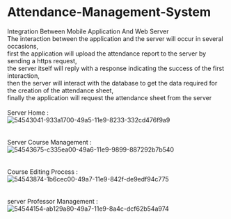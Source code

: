 # Attendance-Management-System
Integration Between Mobile Application And Web Server <br/>
The interaction between the application and the server will occur in several occasions, </br>
first the application will upload the attendance report to the server by sending a https request, <br/>
the server itself will reply with a response indicating the success of the first interaction,</br>
then the server will interact with the database to get the data required for the creation of the attendance sheet, <br/>
finally the application will request the attendance sheet from the server <br/>
<br/>Server Home : <br/>
![54543041-933a1700-49a5-11e9-8233-332cd476f9a9](https://user-images.githubusercontent.com/12888482/62386623-b6cabc00-b558-11e9-8543-cf4d659dbf60.jpg)
<br/>
<br/>
<br/>Server Course Management : <br/>
![54543675-c335ea00-49a6-11e9-9899-887292b7b540](https://user-images.githubusercontent.com/12888482/62386835-47a19780-b559-11e9-8977-310ab5935ba4.jpg)
<br/>
<br/>
<br/>Course Editing Process : <br/>
![54543874-1b6cec00-49a7-11e9-842f-de9edf94c775](https://user-images.githubusercontent.com/12888482/62386871-5e47ee80-b559-11e9-946e-4b19bff5ffec.jpg)
<br/>
<br/>
<br/>server Professor Management : <br/>
![54544154-ab129a80-49a7-11e9-8a4c-dcf62b54a974](https://user-images.githubusercontent.com/12888482/62386891-6dc73780-b559-11e9-81d9-138c67e5a344.jpg)

<br/>
<br/>

